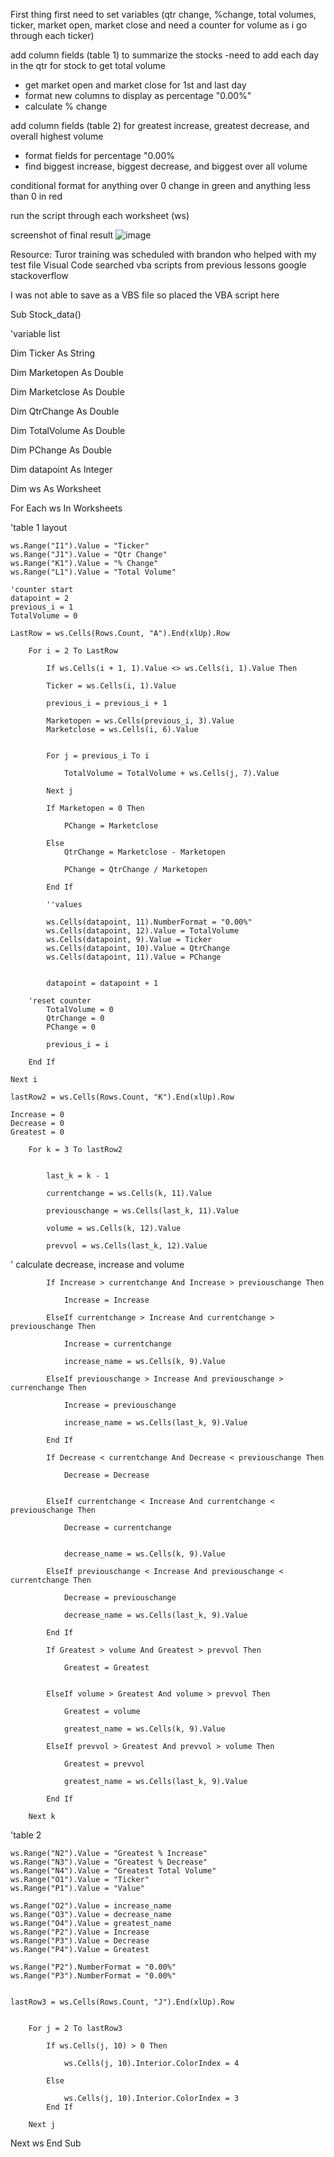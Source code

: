 First thing first need to set variables (qtr change, %change, total volumes, ticker, market open, market close and need a counter for volume as i go through each ticker)

add column fields (table 1) to summarize the stocks
 -need to add each day in the qtr for stock to get total volume
 - get market open and market close for 1st and last day
 - format new columns to display as percentage "0.00%"
 - calculate % change


add column fields (table 2) for greatest increase, greatest decrease, and overall highest volume
  - format fields for percentage "0.00%
  - find biggest increase, biggest decrease, and biggest over all volume

conditional format for anything over 0 change in green and anything less than 0 in red

run the script through each worksheet (ws)

screenshot of final result
![image](https://github.com/danabrego/VBA-Challenge/assets/162066812/06436e67-7d2b-4560-8c86-7ade470ba110)

Resource:
Turor training was scheduled with brandon who helped with my test file 
Visual Code searched vba scripts from previous lessons
google
stackoverflow

I was not able to save as a VBS file so placed the VBA script here

Sub Stock_data()

'variable list

Dim Ticker As String

Dim Marketopen As Double

Dim Marketclose As Double

Dim QtrChange As Double

Dim TotalVolume As Double

Dim PChange As Double

Dim datapoint As Integer

Dim ws As Worksheet

For Each ws In Worksheets

 'table 1 layout

    ws.Range("I1").Value = "Ticker"
    ws.Range("J1").Value = "Qtr Change"
    ws.Range("K1").Value = "% Change"
    ws.Range("L1").Value = "Total Volume"

    'counter start
    datapoint = 2
    previous_i = 1
    TotalVolume = 0

    LastRow = ws.Cells(Rows.Count, "A").End(xlUp).Row

        For i = 2 To LastRow

            If ws.Cells(i + 1, 1).Value <> ws.Cells(i, 1).Value Then

            Ticker = ws.Cells(i, 1).Value

            previous_i = previous_i + 1

            Marketopen = ws.Cells(previous_i, 3).Value
            Marketclose = ws.Cells(i, 6).Value

        
            For j = previous_i To i

                TotalVolume = TotalVolume + ws.Cells(j, 7).Value

            Next j

            If Marketopen = 0 Then

                PChange = Marketclose

            Else
                QtrChange = Marketclose - Marketopen

                PChange = QtrChange / Marketopen

            End If

            ''values
            
            ws.Cells(datapoint, 11).NumberFormat = "0.00%"
            ws.Cells(datapoint, 12).Value = TotalVolume
            ws.Cells(datapoint, 9).Value = Ticker
            ws.Cells(datapoint, 10).Value = QtrChange
            ws.Cells(datapoint, 11).Value = PChange


            datapoint = datapoint + 1

        'reset counter
            TotalVolume = 0
            QtrChange = 0
            PChange = 0

            previous_i = i

        End If

    Next i

    lastRow2 = ws.Cells(Rows.Count, "K").End(xlUp).Row

    Increase = 0
    Decrease = 0
    Greatest = 0

        For k = 3 To lastRow2

  
            last_k = k - 1

            currentchange = ws.Cells(k, 11).Value

            previouschange = ws.Cells(last_k, 11).Value

            volume = ws.Cells(k, 12).Value

            prevvol = ws.Cells(last_k, 12).Value

' calculate decrease, increase and volume

            If Increase > currentchange And Increase > previouschange Then

                Increase = Increase

            ElseIf currentchange > Increase And currentchange > previouschange Then

                Increase = currentchange

                increase_name = ws.Cells(k, 9).Value

            ElseIf previouschange > Increase And previouschange > currenchange Then

                Increase = previouschange

                increase_name = ws.Cells(last_k, 9).Value

            End If

            If Decrease < currentchange And Decrease < previouschange Then

                Decrease = Decrease


            ElseIf currentchange < Increase And currentchange < previouschange Then

                Decrease = currentchange


                decrease_name = ws.Cells(k, 9).Value

            ElseIf previouschange < Increase And previouschange < currentchange Then

                Decrease = previouschange

                decrease_name = ws.Cells(last_k, 9).Value

            End If

            If Greatest > volume And Greatest > prevvol Then

                Greatest = Greatest


            ElseIf volume > Greatest And volume > prevvol Then

                Greatest = volume

                greatest_name = ws.Cells(k, 9).Value

            ElseIf prevvol > Greatest And prevvol > volume Then

                Greatest = prevvol

                greatest_name = ws.Cells(last_k, 9).Value

            End If

        Next k

'table 2

    ws.Range("N2").Value = "Greatest % Increase"
    ws.Range("N3").Value = "Greatest % Decrease"
    ws.Range("N4").Value = "Greatest Total Volume"
    ws.Range("O1").Value = "Ticker"
    ws.Range("P1").Value = "Value"

    ws.Range("O2").Value = increase_name
    ws.Range("O3").Value = decrease_name
    ws.Range("O4").Value = greatest_name
    ws.Range("P2").Value = Increase
    ws.Range("P3").Value = Decrease
    ws.Range("P4").Value = Greatest

    ws.Range("P2").NumberFormat = "0.00%"
    ws.Range("P3").NumberFormat = "0.00%"


    lastRow3 = ws.Cells(Rows.Count, "J").End(xlUp).Row


        For j = 2 To lastRow3

            If ws.Cells(j, 10) > 0 Then

                ws.Cells(j, 10).Interior.ColorIndex = 4

            Else

                ws.Cells(j, 10).Interior.ColorIndex = 3
            End If

        Next j

Next ws
End Sub

